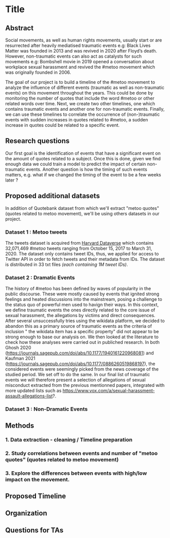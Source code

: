 # Title


## Abstract

Social movements, as well as human rights movements, usually start or are resurrected after heavily mediatised traumatic events e.g: Black Lives Matter was founded in 2013 and was revived in 2020 after Floyd’s death. 
However, non-traumatic events can also act as catalysts for such movements e.g: Bombshell movie in 2019 opened a conversation about workplace sexual harassment and revived the #metoo movement which was originally founded in 2006. 

The goal of our project is to build a timeline of the #metoo movement to analyze the influence of different events (traumatic as well as non-traumatic events) on this movement throughout the years. 
This could be done by monitoring the number of quotes that include the word #metoo or other related words over time.
Next, we create two other timelines, one which contains traumatic events and another one for non-traumatic events. 
Finally, we can use these timelines to correlate the occurrence of (non-)traumatic events with sudden increases in quotes related to #metoo, a sudden increase in quotes could be related to a specific event. 


## Research questions

Our first goal is the identification of events that have a significant event on the amount of quotes related to a subject. 
Once this is done, given we find enough data we could train a model to predict the impact of certain non-traumatic events. 
Another question is how the timing of such events matters, e.g. what if we changed the timing of the event to be a few weeks later ?

## Proposed additional datasets
In addition of Quotebank dataset from which we'll extract "metoo quotes" (quotes related to metoo movement), we'll be using others datasets in our project.

### Dataset 1 : Metoo tweets
The tweets dataset is acquired from [Harvard Dataverse](https://dataverse.harvard.edu/dataset.xhtml?persistentId=doi:10.7910/DVN/2SRSKJ) which contains 32,071,469 *#metoo* tweets ranging from October 15, 2017 to March 31, 2020. The dataset only contains tweet IDs, thus, we applied for access to Twitter API in order to fetch tweets and their metadata from IDs. The dataset is distributed in 33 txt files *(each containing 1M tweet IDs)*.

### Dataset 2 : Dramatic Events 
The history of #metoo has been defined by waves of popularity in the public discourse. These were mostly caused by events that ignited strong feelings and heated discussions into the mainstream, posing a challenge to the status quo of powerful men used to havign their ways. In this context, we define traumatic events the ones directly related to the core issue of sexual harassment, the allegations by victims and direct consequences.
After several unsuccessfully tries using the wikidata platform, we decided to abandon this as a primary source of traumatic events as the criteria of inclusion " the wikidata item has a specific property" did not appear to be strong enough to base our analysis on. We then looked at the literature to check how these analyses were carried out in publiched research. In both Ghosh 2020 (https://journals.sagepub.com/doi/abs/10.1177/1940161220968081) and Kaufman 2021 (https://journals.sagepub.com/doi/abs/10.1177/0886260519868197), the considered events were seemingly picked from the news coverage of the studied period. We set off to do the same. In our final list of traumatic events we will therefore present a selection of allegations of sexual misconduct extracted from the previous mentionned papers, integrated with more updated lists such as https://www.vox.com/a/sexual-harassment-assault-allegations-list?.

### Dataset 3 : Non-Dramatic Events 


## Methods

### 1. Data extraction - cleaning / Timeline preparation
### 2. Study correlations between events and number of "metoo quotes" (quotes related to metoo movement)
### 3. Explore the differences between events with high/low impact on the movement. 

## Proposed Timeline

## Organization

## Questions for TAs
